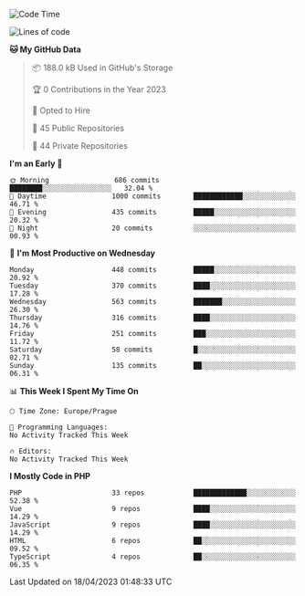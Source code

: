 <!--START_SECTION:waka-->
![Code Time](http://img.shields.io/badge/Code%20Time-1%2C583%20hrs%2058%20mins-blue)

![Lines of code](https://img.shields.io/badge/From%20Hello%20World%20I%27ve%20Written-725.5%20thousand%20lines%20of%20code-blue)

**🐱 My GitHub Data** 

> 📦 188.0 kB Used in GitHub's Storage 
 > 
> 🏆 0 Contributions in the Year 2023
 > 
> 💼 Opted to Hire
 > 
> 📜 45 Public Repositories 
 > 
> 🔑 44 Private Repositories 
 > 
**I'm an Early 🐤** 

```text
🌞 Morning                686 commits         ████████░░░░░░░░░░░░░░░░░   32.04 % 
🌆 Daytime                1000 commits        ████████████░░░░░░░░░░░░░   46.71 % 
🌃 Evening                435 commits         █████░░░░░░░░░░░░░░░░░░░░   20.32 % 
🌙 Night                  20 commits          ░░░░░░░░░░░░░░░░░░░░░░░░░   00.93 % 
```
📅 **I'm Most Productive on Wednesday** 

```text
Monday                   448 commits         █████░░░░░░░░░░░░░░░░░░░░   20.92 % 
Tuesday                  370 commits         ████░░░░░░░░░░░░░░░░░░░░░   17.28 % 
Wednesday                563 commits         ███████░░░░░░░░░░░░░░░░░░   26.30 % 
Thursday                 316 commits         ████░░░░░░░░░░░░░░░░░░░░░   14.76 % 
Friday                   251 commits         ███░░░░░░░░░░░░░░░░░░░░░░   11.72 % 
Saturday                 58 commits          █░░░░░░░░░░░░░░░░░░░░░░░░   02.71 % 
Sunday                   135 commits         ██░░░░░░░░░░░░░░░░░░░░░░░   06.31 % 
```


📊 **This Week I Spent My Time On** 

```text
🕑︎ Time Zone: Europe/Prague

💬 Programming Languages: 
No Activity Tracked This Week

🔥 Editors: 
No Activity Tracked This Week
```

**I Mostly Code in PHP** 

```text
PHP                      33 repos            █████████████░░░░░░░░░░░░   52.38 % 
Vue                      9 repos             ████░░░░░░░░░░░░░░░░░░░░░   14.29 % 
JavaScript               9 repos             ████░░░░░░░░░░░░░░░░░░░░░   14.29 % 
HTML                     6 repos             ██░░░░░░░░░░░░░░░░░░░░░░░   09.52 % 
TypeScript               4 repos             ██░░░░░░░░░░░░░░░░░░░░░░░   06.35 % 
```




 Last Updated on 18/04/2023 01:48:33 UTC
<!--END_SECTION:waka-->
<!--
**AlexKratky/AlexKratky** is a ✨ _special_ ✨ repository because its `README.md` (this file) appears on your GitHub profile.

Here are some ideas to get you started:

- 🔭 I’m currently working on ...
- 🌱 I’m currently learning ...
- 👯 I’m looking to collaborate on ...
- 🤔 I’m looking for help with ...
- 💬 Ask me about ...
- 📫 How to reach me: ...
- 😄 Pronouns: ...
- ⚡ Fun fact: ...
-->
